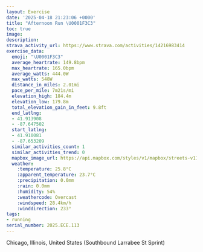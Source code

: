 ```yaml
---
layout: Exercise
date: '2025-04-18 21:23:06 +0000'
title: "Afternoon Run \U0001F3C3"
toc: true
image:
description:
strava_activity_url: https://www.strava.com/activities/14216983414
exercise_data:
  emoji: "\U0001F3C3"
  average_heartrate: 149.8bpm
  max_heartrate: 165.0bpm
  average_watts: 444.0W
  max_watts: 548W
  distance_in_miles: 2.01mi
  pace_per_mile: 7m21s/mi
  elevation_high: 184.4m
  elevation_low: 179.8m
  total_elevation_gain_in_feet: 9.8ft
  end_latlng:
  - 41.913908
  - -87.647502
  start_latlng:
  - 41.910081
  - -87.653209
  similar_activities_count: 1
  similar_activities_trend: 0
  mapbox_image_url: https://api.mapbox.com/styles/v1/mapbox/streets-v11/static/path-5+787af2-1.0(s%7Dx~Fzv~uOk%40CsABwAJsAAc%40Cu%40B%7D%40HqAAg%40DkBAoCRu%40IYB%7BABo%40Fs%40%3Fi%40Fc%40%40EKAu%40Ki%40Ag%40CW%40iDC%7DAC%5BAe%40DoAG%7B%40DuBAgA%40yBEwBDcA%3Fs%40AWGCw%40DU%3F%5DMSBgD%3Fu%40B_%40F_%40%40m%40FmACIBk%40VmAHSAIMGUMuB%3FuBEqA%40q%40CuABwDL%5DHINIT%40nAEpBSb%40BhAChA%3FdAKjACf%40%40dACt%40BzB%3F%5E%40fAEfCA%60CEf%40EhAAPEp%40DxACV%3FXCDLA%60AJpDEn%40%40hB),pin-s-s+e5b22e(-87.6531,41.9121),pin-s-f+89ae00(-87.64564,41.91392000000001)/auto/800x800?access_token=pk.eyJ1Ijoiam9zaGJlY2ttYW4iLCJhIjoiY205eWR2aDd1MWZ6djJrbXc4a3M0bWZleiJ9.XiG9OWkNcZk2QzjJbxLB4A
  weather:
    :temperature: 25.8°C
    :apparent_temperature: 23.7°C
    :precipitation: 0.0mm
    :rain: 0.0mm
    :humidity: 54%
    :weathercode: Overcast
    :windspeed: 28.4km/h
    :winddirection: 233°
tags:
- running
serial_number: 2025.ECE.113
---
```

Chicago, Illinois, United States (Southbound Larrabee St Sprint)
